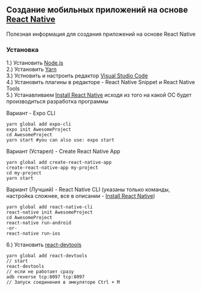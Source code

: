 ## Создание мобильных приложений на основе [React Native]

Полезная информация для создания приложений на основе React Native

### Установка
1.) Установить [Node.js]  
2.) Установить [Yarn]  
3.) Устновить и настроить редактор [Visual Studio Code]  
4.) Установить плагины в редакторе - React Native Snippet и React Native Tools  
5.) Устанавливаем  [Install React Native] исходя из того на какой ОС будет производиться 
разработка программы

Вариант - Expo CLI
```
yarn global add expo-cli
expo init AwesomeProject
cd AwesomeProject
yarn start #you can also use: expo start
```

Вариант (Устарел) - Create React Native App 
```
yarn global add create-react-native-app
create-react-native-app my-project
cd my-project
yarn start
```

Вариант (Лучший) - React Native CLI (указаны только команды, настройка сложнее, все в описании - [Install React Native])
```
yarn global add react-native-cli
react-native init AwesomeProject
cd AwesomeProject
react-native run-android
-or-
react-native run-ios
```

6.) Установить [react-devtools] 
```
yarn global add react-devtools
// start
react-devtools
// если не работает сразу
adb reverse tcp:8097 tcp:8097
// Запуск соединения в эмкуляторе Ctrl + M
```

[Node.js]: https://nodejs.org/en/
[React Native]: https://facebook.github.io/react-native/
[Install React Native]: https://facebook.github.io/react-native/docs/getting-started.html
[Visual Studio Code]: https://code.visualstudio.com/
[Yarn]: https://yarnpkg.com/en/
[react-devtools]: https://github.com/facebook/react-devtools/tree/master/packages/react-devtools
